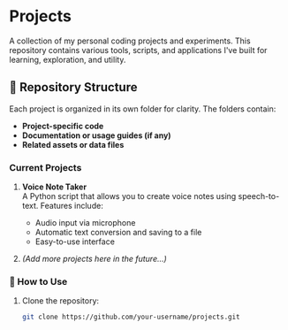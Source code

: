 # Projects

A collection of my personal coding projects and experiments. This repository contains various tools, scripts, and applications I've built for learning, exploration, and utility.

## 📂 Repository Structure
Each project is organized in its own folder for clarity. The folders contain:
- **Project-specific code**
- **Documentation or usage guides (if any)**
- **Related assets or data files**

### Current Projects
1. **Voice Note Taker**  
   A Python script that allows you to create voice notes using speech-to-text. Features include:
   - Audio input via microphone
   - Automatic text conversion and saving to a file
   - Easy-to-use interface

2. *(Add more projects here in the future...)*

### 🚀 How to Use
1. Clone the repository:
   ```bash
   git clone https://github.com/your-username/projects.git
